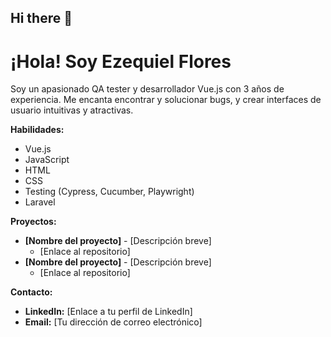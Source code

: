 ## Hi there 👋

<!--
**jef586/jef586** is a ✨ _special_ ✨ repository because its `README.md` (this file) appears on your GitHub profile.

Here are some ideas to get you started:

- 🔭 I’m currently working on ...
- 🌱 I’m currently learning ...
- 👯 I’m looking to collaborate on ...
- 🤔 I’m looking for help with ...
- 💬 Ask me about ...
- 📫 How to reach me: ...
- 😄 Pronouns: ...
- ⚡ Fun fact: ...
-->
# ¡Hola! Soy Ezequiel Flores

Soy un apasionado QA tester y desarrollador Vue.js con 3 años de experiencia. Me encanta encontrar y solucionar bugs, y crear interfaces de usuario intuitivas y atractivas.

**Habilidades:**

* Vue.js
* JavaScript
* HTML
* CSS
* Testing (Cypress, Cucumber, Playwright)
* Laravel

**Proyectos:**

* **[Nombre del proyecto]** - [Descripción breve]
  * [Enlace al repositorio]
* **[Nombre del proyecto]** - [Descripción breve]
  * [Enlace al repositorio]

**Contacto:**

* **LinkedIn:** [Enlace a tu perfil de LinkedIn]
* **Email:** [Tu dirección de correo electrónico]
